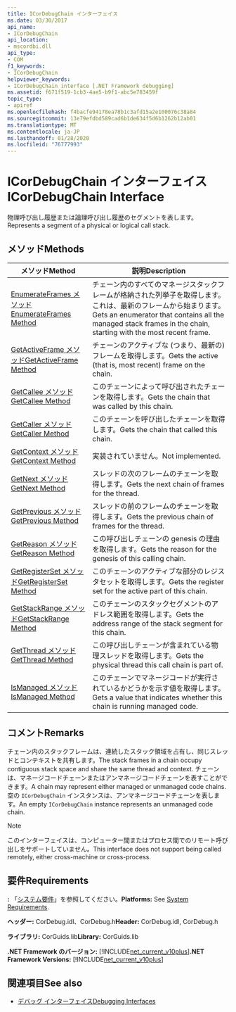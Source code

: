```yaml
---
title: ICorDebugChain インターフェイス
ms.date: 03/30/2017
api_name:
- ICorDebugChain
api_location:
- mscordbi.dll
api_type:
- COM
f1_keywords:
- ICorDebugChain
helpviewer_keywords:
- ICorDebugChain interface [.NET Framework debugging]
ms.assetid: f671f519-1cb3-4ae5-b9f1-abc5e783459f
topic_type:
- apiref
ms.openlocfilehash: f4bacfe94178ea78b1c3afd15a2e100076c38a84
ms.sourcegitcommit: 13e79efdbd589cad6b1de634f5d6b1262b12ab01
ms.translationtype: MT
ms.contentlocale: ja-JP
ms.lasthandoff: 01/28/2020
ms.locfileid: "76777993"
---
```

# <a name="icordebugchain-interface"></a><span data-ttu-id="9538b-102">ICorDebugChain インターフェイス</span><span class="sxs-lookup"><span data-stu-id="9538b-102">ICorDebugChain Interface</span></span>

<span data-ttu-id="9538b-103">物理呼び出し履歴または論理呼び出し履歴のセグメントを表します。</span><span class="sxs-lookup"><span data-stu-id="9538b-103">Represents a segment of a physical or logical call stack.</span></span>  
  
## <a name="methods"></a><span data-ttu-id="9538b-104">メソッド</span><span class="sxs-lookup"><span data-stu-id="9538b-104">Methods</span></span>  
  
|<span data-ttu-id="9538b-105">メソッド</span><span class="sxs-lookup"><span data-stu-id="9538b-105">Method</span></span>|<span data-ttu-id="9538b-106">説明</span><span class="sxs-lookup"><span data-stu-id="9538b-106">Description</span></span>|  
|------------|-----------------|  
|[<span data-ttu-id="9538b-107">EnumerateFrames メソッド</span><span class="sxs-lookup"><span data-stu-id="9538b-107">EnumerateFrames Method</span></span>](icordebugchain-enumerateframes-method.md)|<span data-ttu-id="9538b-108">チェーン内のすべてのマネージスタックフレームが格納された列挙子を取得します。これは、最新のフレームから始まります。</span><span class="sxs-lookup"><span data-stu-id="9538b-108">Gets an enumerator that contains all the managed stack frames in the chain, starting with the most recent frame.</span></span>|  
|[<span data-ttu-id="9538b-109">GetActiveFrame メソッド</span><span class="sxs-lookup"><span data-stu-id="9538b-109">GetActiveFrame Method</span></span>](icordebugchain-getactiveframe-method.md)|<span data-ttu-id="9538b-110">チェーンのアクティブな (つまり、最新の) フレームを取得します。</span><span class="sxs-lookup"><span data-stu-id="9538b-110">Gets the active (that is, most recent) frame on the chain.</span></span>|  
|[<span data-ttu-id="9538b-111">GetCallee メソッド</span><span class="sxs-lookup"><span data-stu-id="9538b-111">GetCallee Method</span></span>](icordebugchain-getcallee-method.md)|<span data-ttu-id="9538b-112">このチェーンによって呼び出されたチェーンを取得します。</span><span class="sxs-lookup"><span data-stu-id="9538b-112">Gets the chain that was called by this chain.</span></span>|  
|[<span data-ttu-id="9538b-113">GetCaller メソッド</span><span class="sxs-lookup"><span data-stu-id="9538b-113">GetCaller Method</span></span>](icordebugchain-getcaller-method.md)|<span data-ttu-id="9538b-114">このチェーンを呼び出したチェーンを取得します。</span><span class="sxs-lookup"><span data-stu-id="9538b-114">Gets the chain that called this chain.</span></span>|  
|[<span data-ttu-id="9538b-115">GetContext メソッド</span><span class="sxs-lookup"><span data-stu-id="9538b-115">GetContext Method</span></span>](icordebugchain-getcontext-method.md)|<span data-ttu-id="9538b-116">実装されていません。</span><span class="sxs-lookup"><span data-stu-id="9538b-116">Not implemented.</span></span>|  
|[<span data-ttu-id="9538b-117">GetNext メソッド</span><span class="sxs-lookup"><span data-stu-id="9538b-117">GetNext Method</span></span>](icordebugchain-getnext-method.md)|<span data-ttu-id="9538b-118">スレッドの次のフレームのチェーンを取得します。</span><span class="sxs-lookup"><span data-stu-id="9538b-118">Gets the next chain of frames for the thread.</span></span>|  
|[<span data-ttu-id="9538b-119">GetPrevious メソッド</span><span class="sxs-lookup"><span data-stu-id="9538b-119">GetPrevious Method</span></span>](icordebugchain-getprevious-method.md)|<span data-ttu-id="9538b-120">スレッドの前のフレームのチェーンを取得します。</span><span class="sxs-lookup"><span data-stu-id="9538b-120">Gets the previous chain of frames for the thread.</span></span>|  
|[<span data-ttu-id="9538b-121">GetReason メソッド</span><span class="sxs-lookup"><span data-stu-id="9538b-121">GetReason Method</span></span>](icordebugchain-getreason-method.md)|<span data-ttu-id="9538b-122">この呼び出しチェーンの genesis の理由を取得します。</span><span class="sxs-lookup"><span data-stu-id="9538b-122">Gets the reason for the genesis of this calling chain.</span></span>|  
|[<span data-ttu-id="9538b-123">GetRegisterSet メソッド</span><span class="sxs-lookup"><span data-stu-id="9538b-123">GetRegisterSet Method</span></span>](icordebugchain-getregisterset-method.md)|<span data-ttu-id="9538b-124">このチェーンのアクティブな部分のレジスタセットを取得します。</span><span class="sxs-lookup"><span data-stu-id="9538b-124">Gets the register set for the active part of this chain.</span></span>|  
|[<span data-ttu-id="9538b-125">GetStackRange メソッド</span><span class="sxs-lookup"><span data-stu-id="9538b-125">GetStackRange Method</span></span>](icordebugchain-getstackrange-method.md)|<span data-ttu-id="9538b-126">このチェーンのスタックセグメントのアドレス範囲を取得します。</span><span class="sxs-lookup"><span data-stu-id="9538b-126">Gets the address range of the stack segment for this chain.</span></span>|  
|[<span data-ttu-id="9538b-127">GetThread メソッド</span><span class="sxs-lookup"><span data-stu-id="9538b-127">GetThread Method</span></span>](icordebugchain-getthread-method.md)|<span data-ttu-id="9538b-128">この呼び出しチェーンが含まれている物理スレッドを取得します。</span><span class="sxs-lookup"><span data-stu-id="9538b-128">Gets the physical thread this call chain is part of.</span></span>|  
|[<span data-ttu-id="9538b-129">IsManaged メソッド</span><span class="sxs-lookup"><span data-stu-id="9538b-129">IsManaged Method</span></span>](icordebugchain-ismanaged-method.md)|<span data-ttu-id="9538b-130">このチェーンでマネージコードが実行されているかどうかを示す値を取得します。</span><span class="sxs-lookup"><span data-stu-id="9538b-130">Gets a value that indicates whether this chain is running managed code.</span></span>|  
  
## <a name="remarks"></a><span data-ttu-id="9538b-131">コメント</span><span class="sxs-lookup"><span data-stu-id="9538b-131">Remarks</span></span>  
 <span data-ttu-id="9538b-132">チェーン内のスタックフレームは、連続したスタック領域を占有し、同じスレッドとコンテキストを共有します。</span><span class="sxs-lookup"><span data-stu-id="9538b-132">The stack frames in a chain occupy contiguous stack space and share the same thread and context.</span></span> <span data-ttu-id="9538b-133">チェーンは、マネージコードチェーンまたはアンマネージコードチェーンを表すことができます。</span><span class="sxs-lookup"><span data-stu-id="9538b-133">A chain may represent either managed or unmanaged code chains.</span></span> <span data-ttu-id="9538b-134">空の `ICorDebugChain` インスタンスは、アンマネージコードチェーンを表します。</span><span class="sxs-lookup"><span data-stu-id="9538b-134">An empty `ICorDebugChain` instance represents an unmanaged code chain.</span></span>  
  
> [!NOTE]
> <span data-ttu-id="9538b-135">このインターフェイスは、コンピューター間またはプロセス間でのリモート呼び出しをサポートしていません。</span><span class="sxs-lookup"><span data-stu-id="9538b-135">This interface does not support being called remotely, either cross-machine or cross-process.</span></span>  
  
## <a name="requirements"></a><span data-ttu-id="9538b-136">要件</span><span class="sxs-lookup"><span data-stu-id="9538b-136">Requirements</span></span>  
 <span data-ttu-id="9538b-137">**:** 「[システム要件](../../../../docs/framework/get-started/system-requirements.md)」を参照してください。</span><span class="sxs-lookup"><span data-stu-id="9538b-137">**Platforms:** See [System Requirements](../../../../docs/framework/get-started/system-requirements.md).</span></span>  
  
 <span data-ttu-id="9538b-138">**ヘッダー:** CorDebug.idl、CorDebug.h</span><span class="sxs-lookup"><span data-stu-id="9538b-138">**Header:** CorDebug.idl, CorDebug.h</span></span>  
  
 <span data-ttu-id="9538b-139">**ライブラリ:** CorGuids.lib</span><span class="sxs-lookup"><span data-stu-id="9538b-139">**Library:** CorGuids.lib</span></span>  
  
 <span data-ttu-id="9538b-140">**.NET Framework のバージョン:** [!INCLUDE[net_current_v10plus](../../../../includes/net-current-v10plus-md.md)]</span><span class="sxs-lookup"><span data-stu-id="9538b-140">**.NET Framework Versions:** [!INCLUDE[net_current_v10plus](../../../../includes/net-current-v10plus-md.md)]</span></span>  
  
## <a name="see-also"></a><span data-ttu-id="9538b-141">関連項目</span><span class="sxs-lookup"><span data-stu-id="9538b-141">See also</span></span>

- [<span data-ttu-id="9538b-142">デバッグ インターフェイス</span><span class="sxs-lookup"><span data-stu-id="9538b-142">Debugging Interfaces</span></span>](debugging-interfaces.md)
